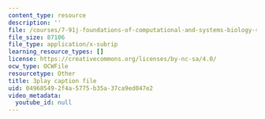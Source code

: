 ```yaml
---
content_type: resource
description: ''
file: /courses/7-91j-foundations-of-computational-and-systems-biology-spring-2014/049685492f4a5775b35a37ca9ed047e2_ZYW2AeDE6wU.vtt
file_size: 87106
file_type: application/x-subrip
learning_resource_types: []
license: https://creativecommons.org/licenses/by-nc-sa/4.0/
ocw_type: OCWFile
resourcetype: Other
title: 3play caption file
uid: 04968549-2f4a-5775-b35a-37ca9ed047e2
video_metadata:
  youtube_id: null
---
```


